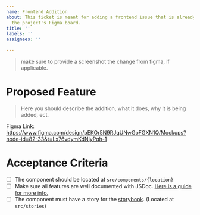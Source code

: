 ```yaml
---
name: Frontend Addition
about: This ticket is meant for adding a frontend issue that is already designed on
  the project's Figma board.
title: ''
labels: ''
assignees: ''

---
```


> make sure to provide a screenshot the change from figma, if applicable.

# Proposed Feature
> Here you should describe the addition, what it does, why it is being added, ect.

Figma Link: https://www.figma.com/design/pEKOr5N9RJqUNwGoFGXN1Q/Mockups?node-id=82-33&t=Lx76vdymKdNlyPqh-1

# Acceptance Criteria
- [ ] The component should be located at `src/components/{location}`
- [ ] Make sure all features are well documented with JSDoc. [Here is a guide for more info.](https://www.inkoop.io/blog/a-guide-to-js-docs-for-react-js/)
- [ ] The component must have a story for the [storybook](https://storybook.js.org/docs). (Located at `src/stories`)
